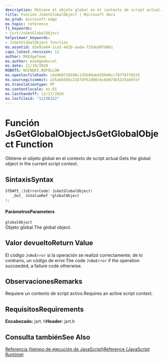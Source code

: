 ```yaml
---
description: Obtiene el objeto global en el contexto de script actual.
title: Función JsGetGlobalObject | Microsoft docs
ms.prod: microsoft-edge
ms.topic: reference
f1_keywords:
- jsrt/JsGetGlobalObject
helpviewer_keywords:
- JsGetGlobalObject function
ms.assetid: d3e91e64-1ca3-4d2b-aada-725ded0fd0b1
caps.latest.revision: 12
author: MSEdgeTeam
ms.author: msedgedevrel
ms.date: 11/19/2020
ROBOTS: NOINDEX,NOFOLLOW
ms.openlocfilehash: cda960710180c135b99abd359d0cc76776ff0225
ms.sourcegitcommit: a35a6b5bbc21b7df61d08cbc6b074b5325ad4fef
ms.translationtype: MT
ms.contentlocale: es-ES
ms.lasthandoff: 12/17/2020
ms.locfileid: "11236322"
---
```

# <span data-ttu-id="bfb17-103">Función JsGetGlobalObject</span><span class="sxs-lookup"><span data-stu-id="bfb17-103">JsGetGlobalObject Function</span></span>

<span data-ttu-id="bfb17-104">Obtiene el objeto global en el contexto de script actual.</span><span class="sxs-lookup"><span data-stu-id="bfb17-104">Gets the global object in the current script context.</span></span>  
  
## <span data-ttu-id="bfb17-105">Sintaxis</span><span class="sxs-lookup"><span data-stu-id="bfb17-105">Syntax</span></span>  
  
```cpp  
STDAPI_(JsErrorCode) JsGetGlobalObject(  
   _Out_ JsValueRef *globalObject  
);  
```  
  
#### <span data-ttu-id="bfb17-106">Parámetros</span><span class="sxs-lookup"><span data-stu-id="bfb17-106">Parameters</span></span>  
 `globalObject`  
 <span data-ttu-id="bfb17-107">Objeto global.</span><span class="sxs-lookup"><span data-stu-id="bfb17-107">The global object.</span></span>  
  
## <span data-ttu-id="bfb17-108">Valor devuelto</span><span class="sxs-lookup"><span data-stu-id="bfb17-108">Return Value</span></span>  
 <span data-ttu-id="bfb17-109">El código `JsNoError` si la operación se realizó correctamente; de lo contrario, un código de error.</span><span class="sxs-lookup"><span data-stu-id="bfb17-109">The code `JsNoError` if the operation succeeded, a failure code otherwise.</span></span>  
  
## <span data-ttu-id="bfb17-110">Observaciones</span><span class="sxs-lookup"><span data-stu-id="bfb17-110">Remarks</span></span>  
 <span data-ttu-id="bfb17-111">Requiere un contexto de script activo.</span><span class="sxs-lookup"><span data-stu-id="bfb17-111">Requires an active script context.</span></span>  
  
## <span data-ttu-id="bfb17-112">Requisitos</span><span class="sxs-lookup"><span data-stu-id="bfb17-112">Requirements</span></span>  
 <span data-ttu-id="bfb17-113">**Encabezado:** jsrt. h</span><span class="sxs-lookup"><span data-stu-id="bfb17-113">**Header:** jsrt.h</span></span>  
  
## <span data-ttu-id="bfb17-114">Consulta también</span><span class="sxs-lookup"><span data-stu-id="bfb17-114">See Also</span></span>  
 [<span data-ttu-id="bfb17-115">Referencia (tiempo de ejecución de JavaScript)</span><span class="sxs-lookup"><span data-stu-id="bfb17-115">Reference (JavaScript Runtime)</span></span>](../chakra-hosting/reference-javascript-runtime.md)
